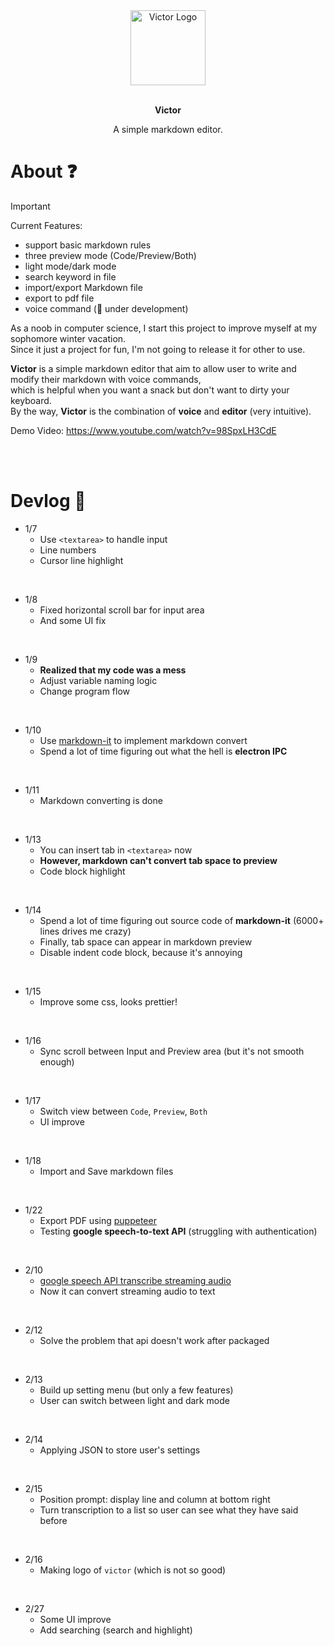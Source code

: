 <div align="center">
  <img alt="Victor Logo" src="https://github.com/Tanimal19/Victor/blob/2780a488d727fe62bc0f57a9ab6769f92bfcdbf7/Logo(no%20text).svg" width="120px">
  <br>
  <br>
  <strong>
    <p>Victor</p>
  </strong>
  <p>
    A simple markdown editor.
  </p>
</div>

# About ❓

> [!important]
> Current Features:
> - support basic markdown rules
> - three preview mode (Code/Preview/Both)
> - light mode/dark mode
> - search keyword in file
> - import/export Markdown file
> - export to pdf file
> - voice command (🚧 under development)

As a noob in computer science, I start this project to improve myself at my sophomore winter vacation.  
Since it just a project for fun, I'm not going to release it for other to use.
  
**Victor** is a simple markdown editor that aim to allow user to write and modify their markdown with voice commands,  
which is helpful when you want a snack but don't want to dirty your keyboard.  
By the way, **Victor** is the combination of **voice** and **editor** (very intuitive).

Demo Video: <https://www.youtube.com/watch?v=98SpxLH3CdE>

<br>
<br>

# Devlog 📝

- 1/7
  - Use `<textarea>` to handle input
  - Line numbers
  - Cursor line highlight
<br>

- 1/8
  - Fixed horizontal scroll bar for input area
  - And some UI fix
<br>

- 1/9
  - **Realized that my code was a mess**
  - Adjust variable naming logic
  - Change program flow
<br>

- 1/10
  - Use [markdown-it](https://github.com/markdown-it/markdown-it) to implement markdown convert
  - Spend a lot of time figuring out what the hell is **electron IPC**
<br>

- 1/11
  - Markdown converting is done
<br>

- 1/13
  - You can insert tab in `<textarea>` now
  - **However, markdown can't convert tab space to preview**
  - Code block highlight
<br>

- 1/14
  - Spend a lot of time figuring out source code of **markdown-it** (6000+ lines drives me crazy)
  - Finally, tab space can appear in markdown preview
  - Disable indent code block, because it's annoying
<br>

- 1/15
  - Improve some css, looks prettier!
<br>

- 1/16
  - Sync scroll between Input and Preview area (but it's not smooth enough)
<br>

- 1/17
  - Switch view between `Code`, `Preview`, `Both`
  - UI improve
<br>

- 1/18
  - Import and Save markdown files
<br>

- 1/22
  - Export PDF using [puppeteer](https://pptr.dev/api/puppeteer.page.pdf)
  - Testing **google speech-to-text API** (struggling with authentication)
<br>

- 2/10
  - [google speech API transcribe streaming audio](https://cloud.google.com/speech-to-text/docs/transcribe-streaming-audio)
  - Now it can convert streaming audio to text
<br>

- 2/12
  - Solve the problem that api doesn't work after packaged
<br>

- 2/13
  - Build up setting menu (but only a few features)
  - User can switch between light and dark mode
<br>

- 2/14
  - Applying JSON to store user's settings
<br>

- 2/15
  - Position prompt: display line and column at bottom right
  - Turn transcription to a list so user can see what they have said before
<br>

- 2/16
  - Making logo of `victor` (which is not so good)
<br>

- 2/27
  - Some UI improve
  - Add searching (search and highlight)
<br>
